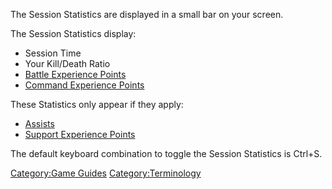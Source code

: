 The Session Statistics are displayed in a small bar on your screen.

The Session Statistics display:

-   Session Time
-   Your Kill/Death Ratio
-   [Battle Experience Points](Battle_Experience_Points "wikilink")
-   [Command Experience Points](Command_Experience_Points "wikilink")

These Statistics only appear if they apply:

-   [Assists](Assist "wikilink")
-   [Support Experience Points](Support_Experience_Points "wikilink")

The default keyboard combination to toggle the Session Statistics is
Ctrl+S.

[Category:Game Guides](Category:Game_Guides "wikilink")
[Category:Terminology](Category:Terminology "wikilink")